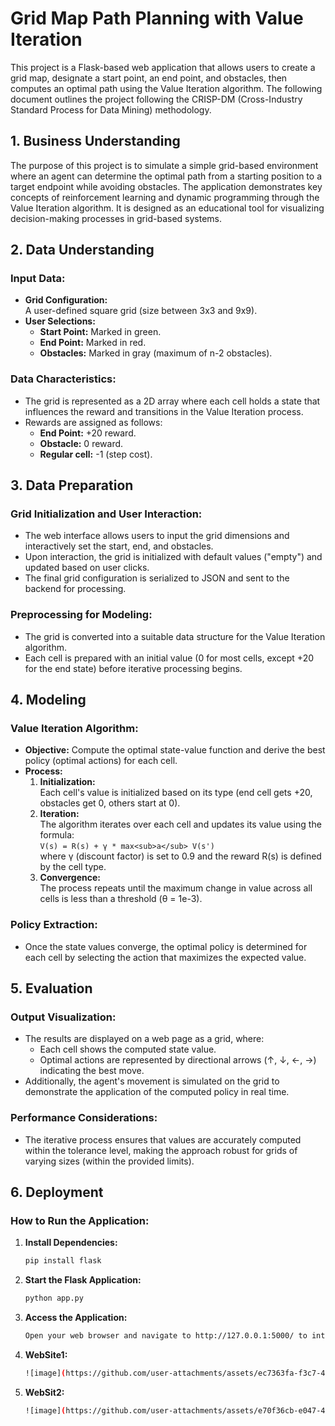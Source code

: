 # Grid Map Path Planning with Value Iteration

This project is a Flask-based web application that allows users to create a grid map, designate a start point, an end point, and obstacles, then computes an optimal path using the Value Iteration algorithm. The following document outlines the project following the CRISP-DM (Cross-Industry Standard Process for Data Mining) methodology.

## 1. Business Understanding

The purpose of this project is to simulate a simple grid-based environment where an agent can determine the optimal path from a starting position to a target endpoint while avoiding obstacles. The application demonstrates key concepts of reinforcement learning and dynamic programming through the Value Iteration algorithm. It is designed as an educational tool for visualizing decision-making processes in grid-based systems.

## 2. Data Understanding

### Input Data:
- **Grid Configuration:**  
  A user-defined square grid (size between 3x3 and 9x9).  
- **User Selections:**  
  - **Start Point:** Marked in green.  
  - **End Point:** Marked in red.  
  - **Obstacles:** Marked in gray (maximum of n-2 obstacles).

### Data Characteristics:
- The grid is represented as a 2D array where each cell holds a state that influences the reward and transitions in the Value Iteration process.
- Rewards are assigned as follows:
  - **End Point:** +20 reward.
  - **Obstacle:** 0 reward.
  - **Regular cell:** -1 (step cost).

## 3. Data Preparation

### Grid Initialization and User Interaction:
- The web interface allows users to input the grid dimensions and interactively set the start, end, and obstacles.
- Upon interaction, the grid is initialized with default values ("empty") and updated based on user clicks.
- The final grid configuration is serialized to JSON and sent to the backend for processing.

### Preprocessing for Modeling:
- The grid is converted into a suitable data structure for the Value Iteration algorithm.
- Each cell is prepared with an initial value (0 for most cells, except +20 for the end state) before iterative processing begins.

## 4. Modeling

### Value Iteration Algorithm:
- **Objective:** Compute the optimal state-value function and derive the best policy (optimal actions) for each cell.
- **Process:**
  1. **Initialization:**  
     Each cell's value is initialized based on its type (end cell gets +20, obstacles get 0, others start at 0).
  2. **Iteration:**  
     The algorithm iterates over each cell and updates its value using the formula:  
     `V(s) = R(s) + γ * max<sub>a</sub> V(s')`  
     where γ (discount factor) is set to 0.9 and the reward R(s) is defined by the cell type.
  3. **Convergence:**  
     The process repeats until the maximum change in value across all cells is less than a threshold (θ = 1e-3).

### Policy Extraction:
- Once the state values converge, the optimal policy is determined for each cell by selecting the action that maximizes the expected value.

## 5. Evaluation

### Output Visualization:
- The results are displayed on a web page as a grid, where:
  - Each cell shows the computed state value.
  - Optimal actions are represented by directional arrows (↑, ↓, ←, →) indicating the best move.
- Additionally, the agent's movement is simulated on the grid to demonstrate the application of the computed policy in real time.

### Performance Considerations:
- The iterative process ensures that values are accurately computed within the tolerance level, making the approach robust for grids of varying sizes (within the provided limits).

## 6. Deployment

### How to Run the Application:
1. **Install Dependencies:**
   ```bash
   pip install flask

2. **Start the Flask Application:**

   ```bash
   python app.py


3. **Access the Application:**

   ```bash
   Open your web browser and navigate to http://127.0.0.1:5000/ to interact with the grid interface.

4. **WebSite1:**

   ```bash
   ![image](https://github.com/user-attachments/assets/ec7363fa-f3c7-4676-98d6-93267fbe8494)


5. **WebSit2:**

   ```bash
   ![image](https://github.com/user-attachments/assets/e70f36cb-e047-443d-9ad0-87487c61b421)








